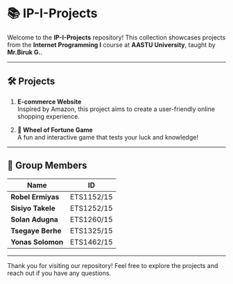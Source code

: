 # 📚 IP-I-Projects

Welcome to the **IP-I-Projects** repository! This collection showcases projects from the **Internet Programming I** course at **AASTU University**, taught by **Mr.Biruk G.**.

---

## 🛠️ Projects

1. **E-commerce Website**  
   Inspired by Amazon, this project aims to create a user-friendly online shopping experience.

2. **🎡 Wheel of Fortune Game**  
   A fun and interactive game that tests your luck and knowledge!

---

## 👥 Group Members

| **Name**               | **ID**          |
|------------------------|-----------------|
| **Robel Ermiyas**      | ETS1152/15      |
| **Sisiyo Takele**      | ETS1252/15      |
| **Solan Adugna**       | ETS1260/15      |
| **Tsegaye Berhe**      | ETS1325/15      |
| **Yonas Solomon**      | ETS1462/15      |

---

Thank you for visiting our repository! Feel free to explore the projects and reach out if you have any questions.
